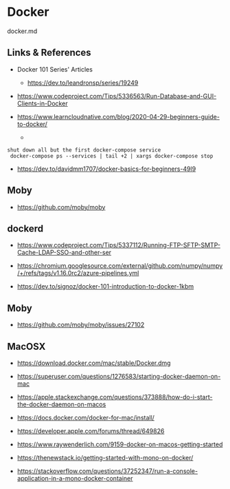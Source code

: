# Docker

docker.md


## Links & References

*   Docker 101 Series' Articles

    *   https://dev.to/leandronsp/series/19249

*   https://www.codeproject.com/Tips/5336563/Run-Database-and-GUI-Clients-in-Docker

*   https://www.learncloudnative.com/blog/2020-04-29-beginners-guide-to-docker/

    *   

```
shut down all but the first docker-compose service
 docker-compose ps --services | tail +2 | xargs docker-compose stop
```

*   https://dev.to/davidmm1707/docker-basics-for-beginners-49l9

## Moby

*   https://github.com/moby/moby

## dockerd



*   https://www.codeproject.com/Tips/5337112/Running-FTP-SFTP-SMTP-Cache-LDAP-SSO-and-other-ser

*   https://chromium.googlesource.com/external/github.com/numpy/numpy/+/refs/tags/v1.16.0rc2/azure-pipelines.yml

*   https://dev.to/signoz/docker-101-introduction-to-docker-1kbm

## Moby

*   https://github.com/moby/moby/issues/27102

## MacOSX

*   https://download.docker.com/mac/stable/Docker.dmg

*   https://superuser.com/questions/1276583/starting-docker-daemon-on-mac

*   https://apple.stackexchange.com/questions/373888/how-do-i-start-the-docker-daemon-on-macos

*   https://docs.docker.com/docker-for-mac/install/

*   https://developer.apple.com/forums/thread/649826

*   https://www.raywenderlich.com/9159-docker-on-macos-getting-started

*   https://thenewstack.io/getting-started-with-mono-on-docker/

*   https://stackoverflow.com/questions/37252347/run-a-console-application-in-a-mono-docker-container


